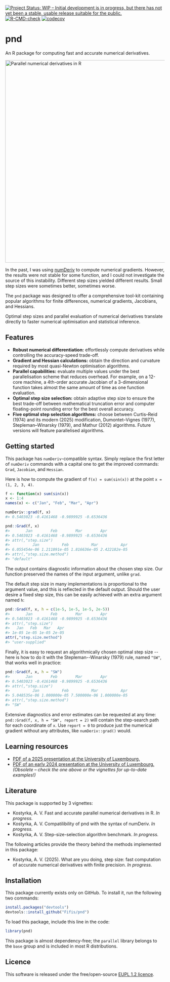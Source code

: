 <!-- badges: start -->
[![Project Status: WIP – Initial development is in progress, but there has not yet been a stable, usable release suitable for the public.](https://www.repostatus.org/badges/latest/wip.svg)](https://www.repostatus.org/#wip)
[![R-CMD-check](https://github.com/Fifis/pnd/actions/workflows/R-CMD-check.yaml/badge.svg)](https://github.com/Fifis/pnd/actions/workflows/R-CMD-check.yaml)
[![codecov](https://codecov.io/gh/Fifis/pnd/graph/badge.svg?token=2ZTHBCRLBR)](https://app.codecov.io/gh/Fifis/pnd)
<!-- badges: end -->

# pnd

An R package for computing fast and accurate numerical derivatives.

<img src="https://kostyrka.lu/user/pages/05.programming/05.pnd.package/parallel-numerical-derivatives-R-package.png" alt="Parallel numerical derivatives in R" width="640"/>

In the past, I was using [numDeriv](https://CRAN.R-project.org/package=numDeriv) to compute numerical gradients.
However, the results were not stable for some function, and I could not investigate the source of this instability.
Different step sizes yielded different results. Small step sizes were sometimes better, sometimes worse.

The `pnd` package was designed to offer a comprehensive tool-kit containing popular algorithms for finite differences, numerical gradients, Jacobians, and Hessians.

Optimal step sizes and parallel evaluation of numerical derivatives translate directly to faster numerical optimisation and statistical inference.


## Features
- **Robust numerical differentiation:** effortlessly compute derivatives while controlling the accuracy-speed trade-off.
- **Gradient and Hessian calculations:** obtain the direction and curvature required by most quasi-Newton optimisation algorithms.
- **Parallel capabilities:** evaluate multiple values under the best parallelisation scheme that reduces overhead. For example, on a 12-core machine, a 4th-order accurate Jacobian of a 3-dimensional function takes almost the same amount of time as one function evaluation.
- **Optimal step size selection:** obtain adaptive step size to ensure the best trade-off between mathematical truncation error and computer floating-point rounding error for the best overall accuracy.
- **Five optimal step selection algorithms:** choose between Curtis–Reid (1974) and its modern (2025) modification, Dumontet–Vignes (1977), Stepleman–Winarsky (1979), and Mathur (2012) algorithms. Future versions will feature parallelised algorithms.

## Getting started

This package has `numDeriv`-compatible syntax.
Simply replace the first letter of `numDeriv` commands with a capital one to get the improved commands: `Grad`, `Jacobian`, and `Hessian`.

Here is how to compute the gradient of `f(x) = sum(sin(x))` at the point `x = (1, 2, 3, 4)`.

```r
f <- function(x) sum(sin(x))
x <- 1:4
names(x) <- c("Jan", "Feb", "Mar", "Apr")

numDeriv::grad(f, x)
#> 0.5403023 -0.4161468 -0.9899925 -0.6536436

pnd::Grad(f, x)
#>       Jan        Feb        Mar        Apr
#> 0.5403023 -0.4161468 -0.9899925 -0.6536436
#> attr(,"step.size")
#>          Jan          Feb          Mar          Apr
#> 6.055454e-06 1.211091e-05 1.816636e-05 2.422182e-05
#> attr(,"step.size.method")
#> "default"
```

The output contains diagnostic information about the chosen step size. Our function
preserved the names of the input argument, unlike `grad`.

The default step size in many implementations is proportional to the argument value, and this is reflected in the default output.
Should the user desire a fixed step size, this can be easily achieved with an extra argument named `h`:

```r
pnd::Grad(f, x, h = c(1e-5, 1e-5, 1e-5, 2e-5))
#>       Jan        Feb        Mar        Apr 
#> 0.5403023 -0.4161468 -0.9899925 -0.6536436 
#> attr(,"step.size")
#>   Jan   Feb   Mar   Apr 
#> 1e-05 1e-05 1e-05 2e-05 
attr(,"step.size.method")
#> "user-supplied"
```

Finally, it is easy to request an algorithmically chosen optimal step size -- here is how to do it with the Stepleman--Winarsky (1979) rule, named `"SW"`, that works well in practice:

```r
pnd::Grad(f, x, h = "SW")
#>       Jan        Feb        Mar        Apr 
#> 0.5403023 -0.4161468 -0.9899925 -0.6536436 
#> attr(,"step.size")
#>          Jan          Feb          Mar          Apr 
#> 5.048535e-06 1.000000e-05 7.500000e-06 1.000000e-05 
#> attr(,"step.size.method")
#> "SW"
```

Extensive diagnostics and error estimates can be requested at any time:
`pnd::Grad(f, x, h = "SW", report = 2)` will contain the step-search path for each coordinate of `x`.
Use `report = 0` to produce just the numerical gradient without any attributes, like `numDeriv::grad()` would.

## Learning resources

- [PDF of a 2025 presentation at the University of Luxembourg.](https://kostyrka.lu/en/education/presentations/2025-dem-internal-seminar.pdf)
- [PDF of an early 2024 presentation at the University of Luxembourg.](https://kostyrka.lu/en/education/presentations/2024-brown-bag-seminar.pdf) *(Obsolete – check the one above or the vignettes for up-to-date examples!)*

## Literature

This package is supported by 3 vignettes:

* Kostyrka, A. V. Fast and accurate parallel numerical derivatives in R. *In progress.*
* Kostyrka, A. V. Compatilibility of pnd with the syntax of numDeriv. *In progress.*
* Kostyrka, A. V. Step-size-selection algorithm benchmark. *In progress.*

The following articles provide the theory behind the methods implemented in this package:

* Kostyrka, A. V. (2025). What are you doing, step size: fast computation of accurate numerical derivatives with finite precision. *In progress.*

## Installation

This package currently exists only on GitHub. To install it, run the following two commands:
```r
install.packages("devtools")
devtools::install_github("Fifis/pnd")
```

To load this package, include this line in the code:
```r
library(pnd)
```

This package is almost dependency-free; the `parallel` library belongs to the `base`
group and is included in most R distributions.

## Licence

This software is released under the free/open-source [EUPL 1.2 licence](https://interoperable-europe.ec.europa.eu/collection/eupl/eupl-text-eupl-12).

